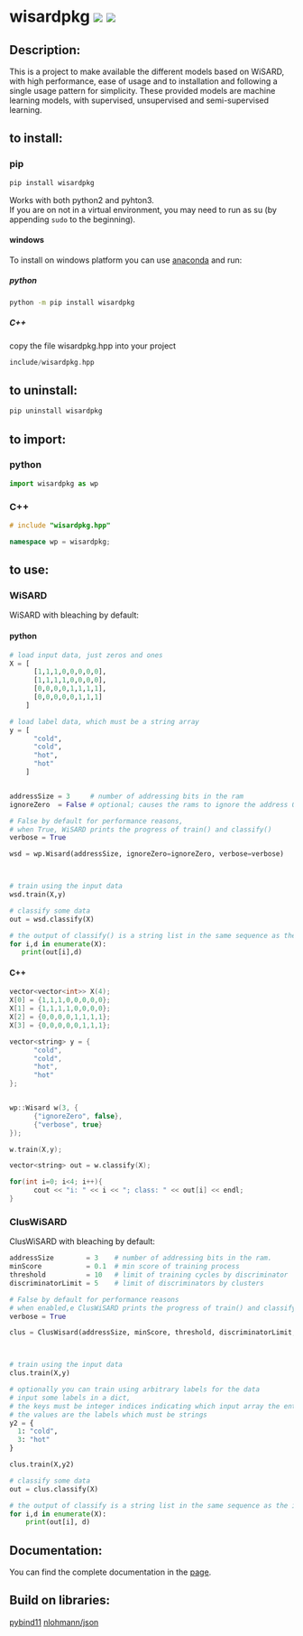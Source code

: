 # wisardpkg [![](https://img.shields.io/pypi/v/wisardpkg.svg)](https://pypi.org/project/wisardpkg/) [![](https://travis-ci.org/IAZero/wisardpkg.svg?branch=master)](https://travis-ci.org/IAZero/wisardpkg)

## Description:
This is a project to make available the different models based on WiSARD,
with high performance, ease of usage and to installation and following a single usage pattern for simplicity.
These provided models are machine learning models, with supervised, unsupervised and semi-supervised learning.

## to install:
### pip
```bash
pip install wisardpkg
```
Works with both python2 and pyhton3.  
If you are on not in a virtual environment, you may need to run as su (by appending `sudo` to the beginning).

#### windows
To install on windows platform you can use [anaconda](https://anaconda.org/) and run:
##### python
```bash
python -m pip install wisardpkg
```
##### C++
copy the file wisardpkg.hpp into your project 
```C++
include/wisardpkg.hpp
```

## to uninstall:
```bash
pip uninstall wisardpkg
```

## to import:
### python
```python
import wisardpkg as wp
```
### C++
```c++
# include "wisardpkg.hpp"

namespace wp = wisardpkg;
```

## to use:
### WiSARD

WiSARD with bleaching by default:

#### python
```python
# load input data, just zeros and ones  
X = [
      [1,1,1,0,0,0,0,0],
      [1,1,1,1,0,0,0,0],
      [0,0,0,0,1,1,1,1],
      [0,0,0,0,0,1,1,1]
    ]

# load label data, which must be a string array
y = [
      "cold",
      "cold",
      "hot",
      "hot"
    ]


addressSize = 3     # number of addressing bits in the ram
ignoreZero  = False # optional; causes the rams to ignore the address 0

# False by default for performance reasons,
# when True, WiSARD prints the progress of train() and classify()
verbose = True

wsd = wp.Wisard(addressSize, ignoreZero=ignoreZero, verbose=verbose)



# train using the input data
wsd.train(X,y)

# classify some data
out = wsd.classify(X)

# the output of classify() is a string list in the same sequence as the input
for i,d in enumerate(X):
   print(out[i],d)
```

#### C++
```C++
vector<vector<int>> X(4);
X[0] = {1,1,1,0,0,0,0,0};
X[1] = {1,1,1,1,0,0,0,0};
X[2] = {0,0,0,0,1,1,1,1};
X[3] = {0,0,0,0,0,1,1,1};

vector<string> y = {
      "cold",
      "cold",
      "hot",
      "hot"
};


wp::Wisard w(3, {
      {"ignoreZero", false},
      {"verbose", true}
});

w.train(X,y);

vector<string> out = w.classify(X);

for(int i=0; i<4; i++){
      cout << "i: " << i << "; class: " << out[i] << endl;
}
```
### ClusWiSARD

ClusWiSARD with bleaching by default:
```python
addressSize        = 3    # number of addressing bits in the ram.
minScore           = 0.1  # min score of training process
threshold          = 10   # limit of training cycles by discriminator
discriminatorLimit = 5    # limit of discriminators by clusters

# False by default for performance reasons
# when enabled,e ClusWiSARD prints the progress of train() and classify()
verbose = True

clus = ClusWisard(addressSize, minScore, threshold, discriminatorLimit, verbose=True)



# train using the input data
clus.train(X,y)

# optionally you can train using arbitrary labels for the data
# input some labels in a dict,
# the keys must be integer indices indicating which input array the entry is associated to,
# the values are the labels which must be strings
y2 = {
  1: "cold",
  3: "hot"
}

clus.train(X,y2)

# classify some data
out = clus.classify(X)

# the output of classify is a string list in the same sequence as the input
for i,d in enumerate(X):
    print(out[i], d)
```

## Documentation:
You can find the complete documentation in the [page](https://iazero.github.io/wisardpkg/).

## Build on libraries:
[pybind11](https://github.com/pybind/pybind11)
[nlohmann/json](https://github.com/nlohmann/json)

